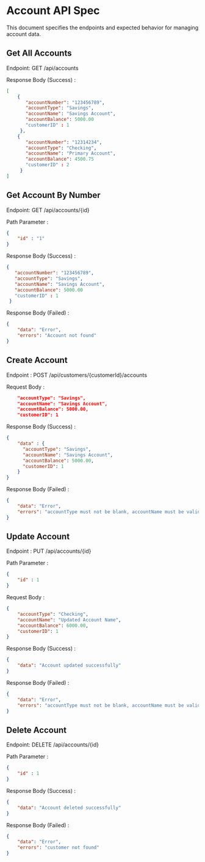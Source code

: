 # Account API Spec

This document specifies the endpoints and expected behavior for managing account data.

## Get All Accounts

Endpoint: GET /api/accounts


Response Body (Success) :

```json
[
	{
   	   "accountNumber": "123456789",
   	   "accountType": "Savings",
   	   "accountName": "Savings Account",
   	   "accountBalance": 5000.00
   	   "customerID" : 1
   	 },
	{
   	   "accountNumber": "12314234",
   	   "accountType": "Checking",
   	   "accountName": "Primary Account",
   	   "accountBalance": 4500.75
   	   "customerID" : 2
   	 }
]

```

## Get Account By Number

Endpoint: GET /api/accounts/{id}

Path Parameter : 

```json
{
	"id" : "1"
}
```


Response Body (Success) :

```json
{
   "accountNumber": "123456789",
   "accountType": "Savings",
   "accountName": "Savings Account",
   "accountBalance": 5000.00
   "customerID" : 1
 }

```

Response Body (Failed) :

```json
{
	"data": "Error",
	"errors": "Account not found"
}
```


## Create Account

Endpoint : POST /api/customers/{customerId}/accounts

Request Body : 

```json
	"accountType": "Savings",
	"accountName": "Savings Account",
	"accountBalance": 5000.00,
	"customerID": 1
```


Response Body (Success) :

```json
{
	"data" : {
      "accountType": "Savings",
      "accountName": "Savings Account",
      "accountBalance": 5000.00,
      "customerID": 1
    }
}
```

Response Body (Failed) :

```json
{
	"data": "Error",
	"errors": "accountType must not be blank, accountName must be valid, accountBalance must be a positive number"
}
```


## Update Account

Endpoint : PUT /api/accounts/{id}

Path Parameter : 

```json
{
	"id" : 1
}
```

Request Body : 

```json
{
	"accountType": "Checking",
	"accountName": "Updated Account Name",
	"accountBalance": 6000.00,
	"customerID": 1
}

```


Response Body (Success) :

```json
{
	"data": "Account updated successfully"
}
```

Response Body (Failed) :

```json
{
	"data": "Error",
	"errors": "accountType must not be blank, accountName must be valid, accountBalance must be a positive number, account not found"
}
```

## Delete Account


Endpoint: DELETE /api/accounts/{id}

Path Parameter : 

```json
{
	"id" : 1
}
```


Response Body (Success) :

```json
{
	"data": "Account deleted successfully"
}
```

Response Body (Failed) :

```json
{
	"data": "Error",
	"errors": "customer not found"
}
```